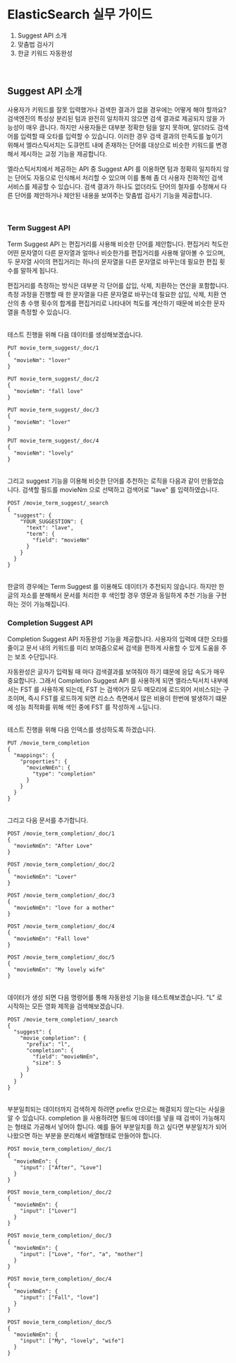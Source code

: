 # ElasticSearch 실무 가이드

1. Suggest API 소개
2. 맞춤법 검사기
3. 한글 키워드 자동완성

<br>

## Suggest API 소개

<p>
사용자가 키워드를 잘못 입력했거나 검색한 결과가 없을 경우에는 어떻게 해야 할까요? 검색엔진의 특성상 분리된 텀과 완전히 일치하지 않으면 검색 결과로 제공되지 않을 가능성이 매우 큽니다. 하지만 사용자들은 대부분 정확한 텀을 알지 못하며, 알더라도 검색어를 입력할 때 오타를 입력할 수 있습니다. 이러한 경우 검색 결과의 만족도를 높이기 위해서 엘라스틱서치는 도큐먼트 내에 존재하는 단어를 대상으로 비슷한 키워드를 변경해서 제시하는 교정 기능을 제공합니다. <br>

엘라스틱서치에서 제공하는 API 중 Suggest API 를 이용하면 텀과 정확히 일치하지 않는 단어도 자동으로 인식해서 처리할 수 있으며 이를 통해 좀 더 사용자 친화적인 검색 서비스를 제공할 수 있습니다. 검색 결과가 하나도 없더라도 단어의 철자를 수정해서 다른 단어를 제안하거나 제안된 내용을 보여주는 맞춤법 검사기 기능을 제공합니다.

</p>

<br>

### Term Suggest API

<p>
Term Suggest API 는 편집거리를 사용해 비슷한 단어를 제안합니다. 편집거리 척도란 어떤 문자열이 다른 문자열과 얼마나 비슷한가를 편집거리를 사용해 알아볼 수 있으며, 두 문자열 사이의 편집거리는 하나의 문자열을 다른 문자열로 바꾸는데 필요한 편집 횟수를 말하게 됩니다. <br>

편집거리를 측정하는 방식은 대부분 각 단어를 삽입, 삭제, 치환하는 연산을 포함합니다. 측정 과정을 진행할 때 한 문자열을 다른 문자열로 바꾸는데 필요한 삽입, 삭제, 치환 연산의 총 수행 횟수의 합계를 편집거리로 나타내어 척도를 계산하기 때문에 비슷한 문자열을 측정할 수 있습니다.

</p>

<br>
테스트 진행을 위해 다음 데이터를 생성해보겠습니다.

```
PUT movie_term_suggest/_doc/1
{
  "movieNm": "lover"
}

PUT movie_term_suggest/_doc/2
{
  "movieNm": "fall love"
}

PUT movie_term_suggest/_doc/3
{
  "movieNm": "lover"
}

PUT movie_term_suggest/_doc/4
{
  "movieNm": "lovely"
}
```

<br> 
그리고 suggest 기능을 이용해 비슷한 단어를 추천하는 로직을 다음과 같이 만들었습니다. 검색할 필드를 movieNm 으로 선택하고 검색어로 "lave" 를 입력하였습니다.

```
POST /movie_term_suggest/_search
{
  "suggest": {
    "YOUR_SUGGESTION": {
      "text": "lave",
      "term": {
        "field": "movieNm"
      }
    }
  }
}
```

<br> 
한글의 경우에는 Term Suggest 를 이용해도 데이터가 추천되지 않습니다. 하지만 한글의 자소를 분해해서 문서를 처리한 후 색인할 경우 영문과 동일하게 추천 기능을 구현하는 것이 가능해집니다.

<br>

### Completion Suggest API

<p>
Completion Suggest API 자동완성 기능을 제공합니다. 사용자의 입력에 대한 오타를 줄이고 문서 내의 키워드를 미리 보여줌으로써 검색을 편하게 사용할 수 있게 도움을 주는 보조 수단입니다. <br>

자동완성은 글자가 입력될 때 마다 검색결과를 보여줘야 하기 떄문에 응답 속도가 매우 중요합니다. 그래서 Completion Suggest API 를 사용하게 되면 엘라스틱서치 내부에서는 FST 를 사용하게 되는데, FST 는 검색어가 모두 메모리에 로드외어 서비스되는 구조이며, 즉시 FST를 로드하게 되면 리소스 측면에서 많은 비용이 한번에 발생하기 떄문에 성능 최적화를 위해 색인 중에 FST 를 작성하게 ㅗ딥니다.

</p>

<br>
테스트 진행을 위해 다음 인덱스를 생성하도록 하겠습니다.

```
PUT /movie_term_completion
{
  "mappings": {
    "properties": {
      "movieNmEn": {
        "type": "completion"
      }
    }
  }
}
```

<br> 
그리고 다음 문서를 추가합니다.

```
POST /movie_term_completion/_doc/1
{
  "movieNmEn": "After Love"
}

POST /movie_term_completion/_doc/2
{
  "movieNmEn": "Lover"
}

POST /movie_term_completion/_doc/3
{
  "movieNmEn": "love for a mother"
}

POST /movie_term_completion/_doc/4
{
  "movieNmEn": "Fall love"
}

POST /movie_term_completion/_doc/5
{
  "movieNmEn": "My lovely wife"
}
```

<br>
데이터가 생성 되면 다음 명령어를 통해 자동완성 기능을 테스트해보겠습니다. "L" 로 시작하는 모든 영화 제목을 검색해보겠습니다.

```
POST /movie_term_completion/_search
{
  "suggest": {
    "movie_completion": {
      "prefix": "l",
      "completion": {
        "field": "movieNmEn",
        "size": 5
      }
    }
  }
}
```

<br>
부분일최되는 데이터까지 검색하게 하려면 prefix 만으로는 해결되지 않는다는 사실을 알 수 있습니다. completion 을 사용하려면 필드에 데이터를 넣을 때 검색이 가능해지는 형태로 가공해서 넣어야 합니다. 예를 들어 부분일치를 하고 싶다면 부분일치가 되어 나왔으면 하는 부분을 분리해서 배열형태로 만들어야 합니다.

```
POST movie_term_completion/_doc/1
{
  "movieNmEn": {
    "input": ["After", "Love"]
  }
}

POST movie_term_completion/_doc/2
{
  "movieNmEn": {
    "input": ["Lover"]
  }
}

POST movie_term_completion/_doc/3
{
  "movieNmEn": {
    "input": ["Love", "for", "a", "mother"]
  }
}

POST movie_term_completion/_doc/4
{
  "movieNmEn": {
    "input": ["Fall", "love"]
  }
}

POST movie_term_completion/_doc/5
{
  "movieNmEn": {
    "input": ["My", "lovely", "wife"]
  }
}
```

<br>
